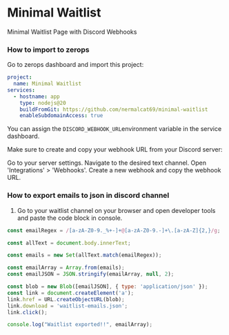 # Minimal Waitlist
Minimal Waitlist Page with Discord Webhooks


### How to import to zerops
Go to zerops dashboard and import this project:

```yml
project:
  name: Minimal Waitlist
services:
  - hostname: app
    type: nodejs@20
    buildFromGit: https://github.com/nermalcat69/minimal-waitlist
    enableSubdomainAccess: true
```

You can assign the `DISCORD_WEBHOOK_URL`environment variable in the service dashboard.

Make sure to create and copy your webhook URL from your Discord server:

Go to your server settings.
Navigate to the desired text channel.
Open 'Integrations' > 'Webhooks'.
Create a new webhook and copy the webhook URL.

### How to export emails to json in discord channel

1. Go to your waitlist channel on your browser and open developer tools and paste the code block in console.
   
```javascript
const emailRegex = /[a-zA-Z0-9._%+-]+@[a-zA-Z0-9.-]+\.[a-zA-Z]{2,}/g;

const allText = document.body.innerText;

const emails = new Set(allText.match(emailRegex));

const emailArray = Array.from(emails);
const emailJSON = JSON.stringify(emailArray, null, 2);

const blob = new Blob([emailJSON], { type: 'application/json' });
const link = document.createElement('a');
link.href = URL.createObjectURL(blob);
link.download = 'waitlist-emails.json';
link.click();

console.log("Waitlist exported!!", emailArray);

```
